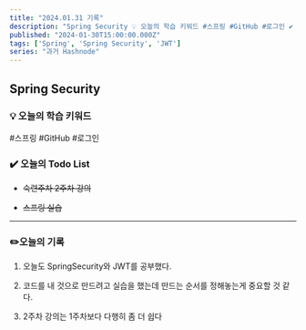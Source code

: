 ```yaml
---
title: "2024.01.31 기록"
description: "Spring Security 💡 오늘의 학습 키워드 #스프링 #GitHub #로그인 ✔️ 오늘의 Todo List 숙련주차 2주차 강의 스프링 실습 ✏️오늘의 기록 오늘도 SpringSecurity와 JWT를 공부했다. 코드를 내 것으로 만드려고 실습을 했는데 만드는 순서를 정해놓는게 중요할 것 같다. 2주차 강의는 1주차보다 다행히 좀 더 쉽다"
published: "2024-01-30T15:00:00.000Z"
tags: ['Spring', 'Spring Security', 'JWT']
series: "과거 Hashnode"
---
```


## Spring Security

### 💡 오늘의 학습 키워드

#스프링 #GitHub #로그인

### ✔️ 오늘의 Todo List

* <s>숙련주차 2주차 강의</s>
    
* <s>스프링 실습</s>
    

---

### ✏️오늘의 기록

1. 오늘도 SpringSecurity와 JWT를 공부했다.
    
2. 코드를 내 것으로 만드려고 실습을 했는데 만드는 순서를 정해놓는게 중요할 것 같다.
    
3. 2주차 강의는 1주차보다 다행히 좀 더 쉽다
